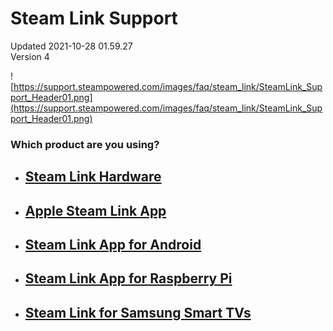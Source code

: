 # Steam Link Support
Updated 2021-10-28 01.59.27  
Version 4  

![https://support.steampowered.com/images/faq/steam_link/SteamLink_Support_Header01.png](https://support.steampowered.com/images/faq/steam_link/SteamLink_Support_Header01.png)  
  
### **Which product are you using?**

* ## [Steam Link Hardware](https://help.steampowered.com/en/faqs/view/7BE7-BB7D-D904-03AE)
* ## [Apple Steam Link App](https://help.steampowered.com/en/faqs/view/4C03-C8BA-3EA1-B26A)
* ## [Steam Link App for Android](https://help.steampowered.com/en/faqs/view/7112-CD02-7B57-59F8)
* ## [Steam Link App for Raspberry Pi](https://help.steampowered.com/en/faqs/view/6424-467A-31D9-C6CB)
* ## [Steam Link for Samsung Smart TVs](https://help.steampowered.com/en/faqs/view/175C-DDCE-F0CF-B3BD)
